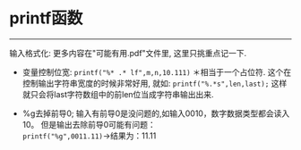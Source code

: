 # printf函数

***

输入格式化:
更多内容在"可能有用.pdf"文件里, 这里只挑重点记一下.

* 变量控制位宽:
`printf("%* .* lf",m,n,10.111)`
＊相当于一个占位符.
这个在控制输出字符串宽度的时候非常好用, 就如:
`printf("%.*s",len,last);`
这样就只会将last字符数组中的前len位当成字符串输出出来.

* %g去掉前导0;
输入有前导0是没问题的,如输入0010，数字数据类型都会读入10。
但是输出去除前导0可能有问题：  
`printf("%g",0011.11)`->结果为：11.11
